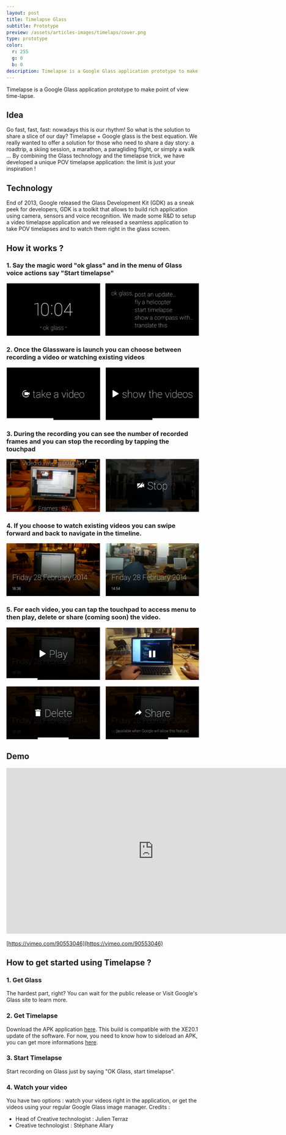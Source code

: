 ```yaml
---
layout: post
title: Timelapse Glass
subtitle: Prototype
preview: /assets/articles-images/timelaps/cover.png
type: prototype
color:
  r: 255
  g: 0
  b: 0
description: Timelapse is a Google Glass application prototype to make point of view time-lapse. Go fast, fast, fast ; nowadays this is our rhythm! So what is the solution to share a slice of our day? Timelapse + Google glass is the best equation.
---
```


Timelapse is a Google Glass application prototype to make point of view time-lapse.

## Idea

Go fast, fast, fast: nowadays this is our rhythm!
So what is the solution to share a slice of our day? Timelapse + Google glass is the best equation.
We really wanted to offer a solution for those who need to share a day story: a roadtrip, a skiing session, a marathon, a paragliding flight, or simply a walk ... By combining the Glass technology and the timelapse trick, we have developed a unique POV timelapse application: the limit is just your inspiration !

## Technology

End of 2013, Google released the Glass Development Kit (GDK) as a sneak peek for developers, GDK is a toolkit that allows to build rich application using camera, sensors and voice recognition. We made some R&D to setup a video timelapse application and we released a seamless application to take POV timelapses and to watch them right in the glass screen.

## How it works ?

### 1. Say the magic word "ok glass" and in the menu of Glass voice actions say "Start timelapse"

![image](/assets/articles-images/timelaps/article01.png)


### 2. Once the Glassware is launch you can choose between recording a video or watching existing videos

![image](/assets/articles-images/timelaps/article02.png)


### 3. During the recording you can see the number of recorded frames and you can stop the recording by tapping the touchpad

![image](/assets/articles-images/timelaps/article03.png)


### 4. If you choose to watch existing videos you can swipe forward and back to navigate in the timeline.

![image](/assets/articles-images/timelaps/article04.png)


### 5. For each video, you can tap the touchpad to access menu to then play, delete or share (coming soon) the video.

![image](/assets/articles-images/timelaps/article05.png)

![image](/assets/articles-images/timelaps/article06.png)

## Demo


<iframe src="https://player.vimeo.com/video/90553046" width="770" height="433" frameborder="0" webkitallowfullscreen mozallowfullscreen allowfullscreen class="uk-responsive-width"></iframe>


[https://vimeo.com/90553046](https://vimeo.com/90553046)

## How to get started using Timelapse ?

### 1. Get Glass
The hardest part, right? You can wait for the public release or Visit Google's Glass site to learn more.
### 2. Get Timelapse
Download the APK application [here](http://targz.github.io/digitaslabparis.com/timelaps/TimeLapseGlass_v2.apk). This build is compatible with the XE20.1 update of the software. For now, you need to know how to sideload an APK, you can get more informations [here](http://developer.android.com/tools/help/adb.html#move).
### 3. Start Timelapse
Start recording on Glass just by saying "OK Glass, start timelapse".
### 4. Watch your video
You have two options : watch your videos right in the application, or get the videos using your regular Google Glass image manager.
Credits :

- Head of Creative technologist : Julien Terraz
- Creative technologist : Stéphane Allary
